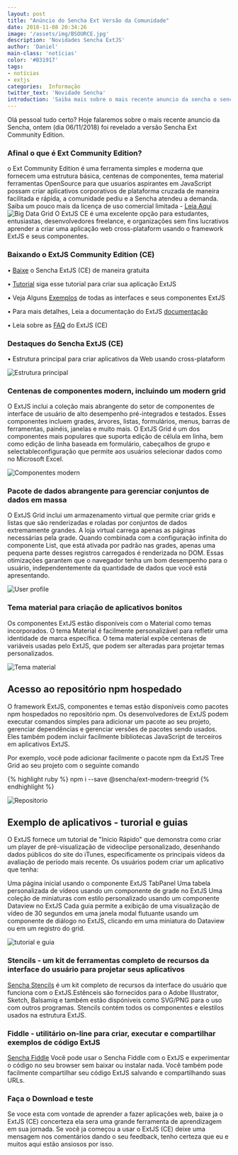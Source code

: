 ```yaml
---
layout: post
title: "Anúncio do Sencha Ext Versão da Comunidade"
date: 2018-11-08 20:34:26
image: '/assets/img/BSOURCE.jpg'
description: 'Novidades Sencha ExtJS'
author: 'Daniel'
main-class: 'notícias'
color: '#B31917'
tags:
- notícias
- extjs
categories:  Informação
twitter_text: 'Novidade Sencha'
introduction: 'Saiba mais sobre o mais recente anuncio da sencha o sencha community Edition.'
---
```


Olá pessoal tudo certo?
Hoje falaremos sobre o mais recente anuncio da Sencha, ontem (dia 06/11/2018) foi revelado a versão Sencha Ext Community Edition.

### Afinal o que é Ext Community Edition?
o Ext Community Edition é uma ferramenta simples e moderna que fornecem uma estrutura básica, centenas de componentes, tema material ferramentas OpenSource para que usuarios aspirantes em JavaScript possam criar aplicativos corporativos de plataforma cruzada de maneira facilitada e rápida, a comunidade pediu e a Sencha atendeu a demanda. Saiba um pouco mais da licença de uso comercial limitada - <a href="https://www.sencha.com/legal/sencha-software-license-agreement/" target="_blank">Leia Aqui</a>
![Big Data Grid](https://www.sencha.com/wp-content/uploads/2018/11/image6-1024x646.png)
O ExtJS CE é uma excelente opção para estudantes, entusiastas, desenvolvedores freelance, e organizações sem fins lucrativos aprender a criar uma aplicação web cross-plataform usando o framework ExtJS e seus componentes.

### Baixando o ExtJS Community Edition (CE)

• <a href="https://www.sencha.com/products/extjs/communityedition/" target="_blank">Baixe</a> o Sencha ExtJS (CE) de maneira gratuita

• <a href="https://docs.sencha.com/extjs/6.6.0-CE/guides/quick_start/What_You_Will_Be_Coding.html" target="_blank">Tutorial</a> siga esse tutorial para criar sua aplicação ExtJS

• Veja Alguns <a href="http://examples.sencha.com/extjs/6.6.0/examples/kitchensink/?modern#all" target="_blank">Exemplos</a> de todas as interfaces e seus componentes ExtJS

• Para mais detalhes, Leia a documentação do ExtJS <a href="https://docs.sencha.com/extjs/6.6.0/modern/Ext.html" target="_blank">documentação</a>

• Leia sobre as <a href="https://www.sencha.com/products/extjs/communityedition#faq" target="_blank">FAQ</a> do ExtJS (CE)

### Destaques do Sencha ExtJS (CE)

• Estrutura principal para criar aplicativos da Web usando cross-plataform 

![Estrutura principal](https://www.sencha.com/wp-content/uploads/2018/11/image2-1024x557.png)

### Centenas de componentes modern, incluindo um modern grid 

O ExtJS inclui a coleção mais abrangente do setor de componentes de interface de usuário de alto desempenho pré-integrados e testados. Esses componentes incluem grades, árvores, listas, formulários, menus, barras de ferramentas, painéis, janelas e muito mais. O ExtJS Grid é um dos componentes mais populares que suporta edição de célula em linha, bem como edição de linha baseada em formulário, cabeçalhos de grupo e selectableconfiguração que permite aos usuários selecionar dados como no Microsoft Excel.


![Componentes modern](https://www.sencha.com/wp-content/uploads/2018/11/image1.gif)

### Pacote de dados abrangente para gerenciar conjuntos de dados em massa 

O ExtJS Grid inclui um armazenamento virtual que permite criar grids e listas que são renderizadas e roladas por conjuntos de dados extremamente grandes. A loja virtual carrega apenas as páginas necessárias pela grade. Quando combinada com a configuração infinita do componente List, que está ativada por padrão nas grades, apenas uma pequena parte desses registros carregados é renderizada no DOM. Essas otimizações garantem que o navegador tenha um bom desempenho para o usuário, independentemente da quantidade de dados que você está apresentando.

![User profile](https://www.sencha.com/wp-content/uploads/2018/11/image4.gif)

### Tema material para criação de aplicativos bonitos 

Os componentes ExtJS estão disponíveis com o Material como temas incorporados. O tema Material é facilmente personalizável para refletir uma identidade de marca específica. O tema material expõe centenas de variáveis ​​usadas pelo ExtJS, que podem ser alteradas para projetar temas personalizados.

![Tema material](https://www.sencha.com/wp-content/uploads/2018/11/image5-1024x957.png)

## Acesso ao repositório npm hospedado 

O framework ExtJS, componentes e temas estão disponíveis como pacotes npm hospedados no repositório npm. Os desenvolvedores de ExtJS podem executar comandos simples para adicionar um pacote ao seu projeto, gerenciar dependências e gerenciar versões de pacotes sendo usados. Eles também podem incluir facilmente bibliotecas JavaScript de terceiros em aplicativos ExtJS.

Por exemplo, você pode adicionar facilmente o pacote npm da ExtJS Tree Grid ao seu projeto com o seguinte comando

{% highlight ruby %}
npm i --save @sencha/ext-modern-treegrid
{% endhighlight %}

![Repositorio](https://www.sencha.com/wp-content/uploads/2018/11/image3-1024x693.png)
## Exemplo de aplicativos - turorial e guias 

O ExtJS fornece um tutorial de "Início Rápido" que demonstra como criar um player de pré-visualização de videoclipe personalizado, desenhando dados públicos do site do iTunes, especificamente os principais vídeos da avaliação de período mais recente. Os usuários podem criar um aplicativo que tenha:

Uma página inicial usando o componente ExtJS TabPanel
Uma tabela personalizada de vídeos usando um componente de grade no ExtJS
Uma coleção de miniaturas com estilo personalizado usando um componente Dataview no ExtJS
Cada guia permite a exibição de uma visualização de vídeo de 30 segundos em uma janela modal flutuante usando um componente de diálogo no ExtJS, clicando em uma miniatura do Dataview ou em um registro do grid.

![tutorial e guia](https://www.sencha.com/wp-content/uploads/2018/11/image7-1024x704.png)

### Stencils - um kit de ferramentas completo de recursos da interface do usuário para projetar seus aplicativos

<a href="https://www.sencha.com/products/extjs/communityedition/" target="_blank">Sencha Stencils</a> é um kit completo de recursos da interface do usuário que funciona com o ExtJS.Estênceis são fornecidos para o Adobe Illustrator, Sketch, Balsamiq e também estão dispóniveis como SVG/PNG para o uso com outros programas. Stencils contém todos os componentes e elestilos usados na estrutura ExtJS.

### Fiddle -  utilitário on-line para criar, executar e compartilhar exemplos de código ExtJS

<a href="https://fiddle.sencha.com/" target="_blank">Sencha Fiddle</a> Você pode usar o Sencha Fiddle com o ExtJS e experimentar o código no seu browser sem baixar ou instalar nada. Você também pode facilmente compartilhar seu código ExtJS salvando e compartilhando suas URLs.

### Faça o Download e teste 

Se voce esta com vontade de aprender a fazer aplicações web, baixe ja o ExtJS (CE) concerteza ela sera uma grande ferramenta de aprendizagem em sua jornada. Se você ja começou a usar o ExtJS (CE) deixe uma mensagem nos comentários dando o seu feedback, tenho certeza que eu e muitos aqui estão ansiosos por isso.





